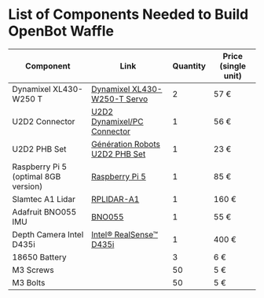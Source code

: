 # List of Components Needed to Build OpenBot Waffle

| Component                          | Link                                                                                                                                                                                                                     | Quantity | Price (single unit) |
| ---------------------------------- | ------------------------------------------------------------------------------------------------------------------------------------------------------------------------------------------------------------------------ | -------- | ------------------- |
| Dynamixel XL430-W250 T             | [Dynamixel XL430-W250-T Servo](https://www.generationrobots.com/en/402823-dynamixel-xl430-w250-t-servomotor.html?srsltid=AfmBOooP-YOxKh9rB9JfPA5r6kj3eyLPhU-8wSd_8zStUAkCW7ZvoyMM)                                                  | 2        | 57 €                |
| U2D2 Connector                     | [U2D2 Dynamixel/PC Connector](https://www.generationrobots.com/en/402820-u2d2-dynamixelpc-connector.html)                                                                                                                | 1        | 56 €                |
| U2D2 PHB Set                       | [Génération Robots U2D2 PHB Set](https://www.generationrobots.com/en/403359-u2d2-power-hub-board.html)                                                                                                                     | 1        | 23 €                |
| Raspberry Pi 5 (optimal 8GB version)| [Raspberry Pi 5](https://www.raspberrypi.com/products/raspberry-pi-5/?variant=raspberry-pi-5-8gb)                                                                                                                         | 1        | 85 €                |
| Slamtec A1 Lidar                   | [RPLIDAR-A1](https://www.slamtec.com/en/lidar/a1)                                                                                                                                                                          | 1        | 160 €               |
| Adafruit BNO055 IMU                | [BNO055](https://www.robofun.ro/9-dof-senzor-de-orientare-absoluta-bno055.html?gad_source=1&gclid=Cj0KCQiA4-y8BhC3ARIsAHmjC_FwhBONu-vm-3HE_E8sS-lVuzwsnBiAQyNN_sxJRvxAZ3OmKCkYyZcaAmnJEALw_wcB)                       | 1        | 55 €                |
| Depth Camera Intel D435i           | [Intel® RealSense™ D435i](https://www.intelrealsense.com/depth-camera-d435i/)                                                                                                                                             | 1        | 400 €               |
| 18650 Battery                      |                                                                                                                                                                                                                          | 3        | 6 €                 |
| M3 Screws                          |                                                                                                                                                                                                                          | 50       | 5 €                 |
| M3 Bolts                           |                                                                                                                                                                                                                          | 50       | 5 €                 |